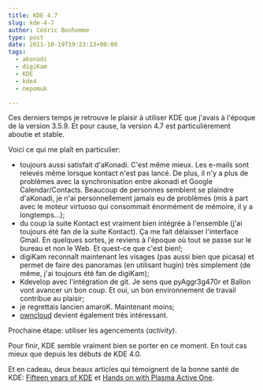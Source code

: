 ```yaml
---
title: KDE 4.7
slug: kde-4-7
author: Cédric Bonhomme
type: post
date: 2011-10-19T19:23:13+00:00
tags:
  - akonadi
  - digiKam
  - KDE
  - kde4
  - nepomuk

---
```

Ces derniers temps je retrouve le plaisir à utiliser KDE que j'avais à l'époque de la
version 3.5.9. Et pour cause, la version 4.7 est particulièrement aboutie et stable.

Voici ce qui me plaît en particulier:

- toujours aussi satisfait d'aKonadi. C'est même mieux. Les e-mails sont relevés même
  lorsque kontact n'est pas lancé. De plus, il n'y a plus de problèmes avec la
  synchronisation entre akonadi et Google Calendar/Contacts. Beaucoup de personnes
  semblent se plaindre d'aKonadi, je n'ai personnellement jamais eu de problèmes
  (mis à part avec le moteur virtuoso qui consommait énormément de mémoire, il y a
  longtemps…);
- du coup la suite Kontact est vraiment bien intégrée à l'ensemble (j'ai toujours été
  fan de la suite Kontact). Ça me fait délaisser l'interface Gmail. En quelques sortes,
  je reviens à l'époque où tout se passe sur le bureau et non le Web. Et quest-ce que
  c'est bien!;
- digiKam reconnaît maintenant les visages (pas aussi bien que picasa) et permet de
  faire des panoramas (en utilisant hugin) très simplement (de même, j'ai toujours été
  fan de digiKam);
- Kdevelop avec l'intégration de git. Je sens que pyAggr3g470r et Ballon vont avancer
  un bon coup. Et oui, un bon environnement de travail contribue au plaisir;
- je regrettais lancien amaroK. Maintenant moins;
- [owncloud][1] devient également très intéressant.

Prochaine étape: utiliser les agencements (_activity_).

Pour finir, KDE semble vraiment bien se porter en ce moment. En tout cas mieux que
depuis les débuts de KDE 4.0.

Et en cadeau, deux beaux articles qui témoignent de la bonne santé de KDE:
[Fifteen years of KDE][2] et [Hands on with Plasma Active One][3].

 [1]: http://owncloud.org
 [2]: http://lwn.net/SubscriberLink/463442/ecfbf4a917aedb56/
 [3]: http://lwn.net/SubscriberLink/463512/5db9e33d55a3117f/
